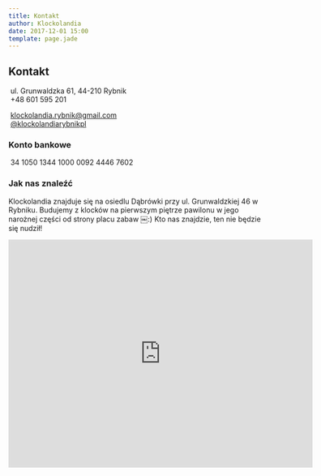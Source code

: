```yaml
---
title: Kontakt
author: Klockolandia
date: 2017-12-01 15:00
template: page.jade
---
```


## Kontakt

<span class="icon fa-map-marker">&nbsp;ul. Grunwaldzka 61, 44-210 Rybnik<br>
<span class="icon fa-phone"></span>&nbsp;+48 601 595 201

<span class="icon fa-envelope">&nbsp;[klockolandia.rybnik@gmail.com](mailto:klockolandia.rybnik@gmail.com)<br>
<span class="icon fa-facebook">&nbsp;[@klockolandiarybnikpl](https://www.facebook.com/klockolandiarybnikpl/)

### Konto bankowe

<span class="icon fa-bank"></span>&nbsp;34 1050 1344 1000 0092 4446 7602


### Jak nas znaleźć

Klockolandia znajduje się na osiedlu Dąbrówki przy ul. Grunwaldzkiej 46 w Rybniku. Budujemy z klocków na pierwszym piętrze pawilonu w jego narożnej części od strony placu zabaw ￼:) Kto nas znajdzie, ten nie będzie się nudził!

<iframe class="fit" src="https://www.google.com/maps/embed?pb=!1m18!1m12!1m3!1d2559.5426746159837!2d18.51784951571852!3d50.09484867942787!2m3!1f0!2f0!3f0!3m2!1i1024!2i768!4f13.1!3m3!1m2!1s0x47114f3a482d0565%3A0xf5e2ba306c1dd48e!2sKlockolandia+Rybnik!5e0!3m2!1sen!2spl!4v1512308575819" width="600" height="450" frameborder="0" style="border:0" allowfullscreen></iframe>
